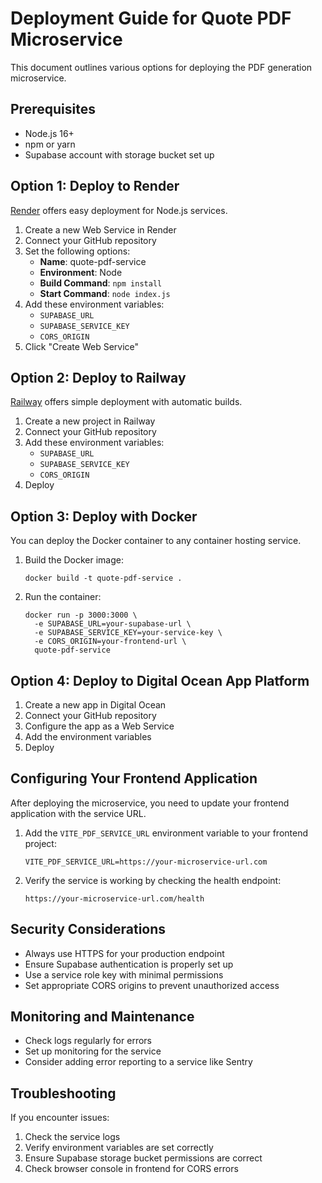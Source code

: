 
# Deployment Guide for Quote PDF Microservice

This document outlines various options for deploying the PDF generation microservice.

## Prerequisites
- Node.js 16+
- npm or yarn
- Supabase account with storage bucket set up

## Option 1: Deploy to Render

[Render](https://render.com/) offers easy deployment for Node.js services.

1. Create a new Web Service in Render
2. Connect your GitHub repository
3. Set the following options:
   - **Name**: quote-pdf-service
   - **Environment**: Node
   - **Build Command**: `npm install`
   - **Start Command**: `node index.js`
4. Add these environment variables:
   - `SUPABASE_URL`
   - `SUPABASE_SERVICE_KEY`
   - `CORS_ORIGIN`
5. Click "Create Web Service"

## Option 2: Deploy to Railway

[Railway](https://railway.app/) offers simple deployment with automatic builds.

1. Create a new project in Railway
2. Connect your GitHub repository
3. Add these environment variables:
   - `SUPABASE_URL`
   - `SUPABASE_SERVICE_KEY`
   - `CORS_ORIGIN`
4. Deploy

## Option 3: Deploy with Docker

You can deploy the Docker container to any container hosting service.

1. Build the Docker image:
   ```
   docker build -t quote-pdf-service .
   ```

2. Run the container:
   ```
   docker run -p 3000:3000 \
     -e SUPABASE_URL=your-supabase-url \
     -e SUPABASE_SERVICE_KEY=your-service-key \
     -e CORS_ORIGIN=your-frontend-url \
     quote-pdf-service
   ```

## Option 4: Deploy to Digital Ocean App Platform

1. Create a new app in Digital Ocean
2. Connect your GitHub repository
3. Configure the app as a Web Service
4. Add the environment variables
5. Deploy

## Configuring Your Frontend Application

After deploying the microservice, you need to update your frontend application with the service URL.

1. Add the `VITE_PDF_SERVICE_URL` environment variable to your frontend project:
   ```
   VITE_PDF_SERVICE_URL=https://your-microservice-url.com
   ```

2. Verify the service is working by checking the health endpoint:
   ```
   https://your-microservice-url.com/health
   ```

## Security Considerations

- Always use HTTPS for your production endpoint
- Ensure Supabase authentication is properly set up
- Use a service role key with minimal permissions
- Set appropriate CORS origins to prevent unauthorized access

## Monitoring and Maintenance

- Check logs regularly for errors
- Set up monitoring for the service
- Consider adding error reporting to a service like Sentry

## Troubleshooting

If you encounter issues:

1. Check the service logs
2. Verify environment variables are set correctly
3. Ensure Supabase storage bucket permissions are correct
4. Check browser console in frontend for CORS errors

